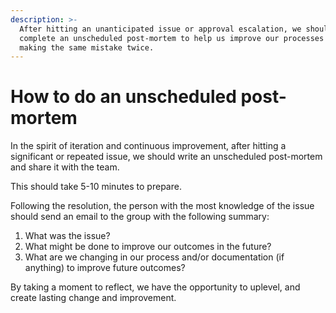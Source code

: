 ```yaml
---
description: >-
  After hitting an unanticipated issue or approval escalation, we should
  complete an unscheduled post-mortem to help us improve our processes and avoid
  making the same mistake twice.
---
```


# How to do an unscheduled post-mortem

In the spirit of iteration and continuous improvement, after hitting a significant or repeated issue, we should write an unscheduled post-mortem and share it with the team. 

This should take 5-10 minutes to prepare.   
  
Following the resolution, the person with the most knowledge of the issue should send an email to the group with the following summary: 

1. What was the issue? 
2. What might be done to improve our outcomes in the future? 
3. What are we changing in our process and/or documentation \(if anything\) to improve future outcomes? 

By taking a moment to reflect, we have the opportunity to uplevel, and create lasting change and improvement. 




